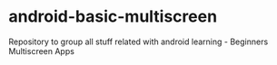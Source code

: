 # android-basic-multiscreen
Repository to group all stuff related with android learning - Beginners Multiscreen Apps
